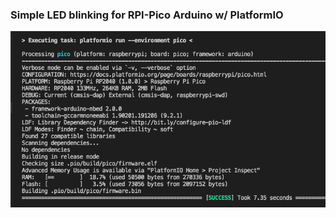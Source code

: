 
### Simple LED blinking for RPI-Pico Arduino w/ PlatformIO<br>
<img src="PlatformIO_testPico.png"> 
